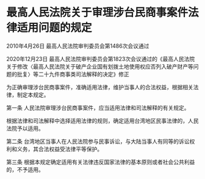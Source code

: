 # 最高人民法院关于审理涉台民商事案件法律适用问题的规定

2010年4月26日 最高人民法院审判委员会第1486次会议通过

2020年12月23日 最高人民法院审判委员会第1823次会议通过的《最高人民法院关于修改〈最高人民法院关于破产企业国有划拨土地使用权应否列入破产财产等问题的批复〉等二十九件商事类司法解释的决定》修正

<!-- INFO END -->

为正确审理涉台民商事案件，准确适用法律，维护当事人的合法权益，根据相关法律，制定本规定。

第一条 人民法院审理涉台民商事案件，应当适用法律和司法解释的有关规定。

根据法律和司法解释中选择适用法律的规则，确定适用台湾地区民事法律的，人民法院予以适用。

第二条 台湾地区当事人在人民法院参与民事诉讼，与大陆当事人有同等的诉讼权利和义务，其合法权益受法律平等保护。

第三条 根据本规定确定适用有关法律违反国家法律的基本原则或者社会公共利益的，不予适用。